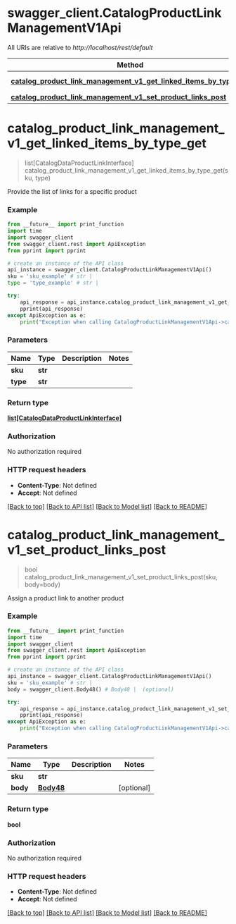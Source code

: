 # swagger_client.CatalogProductLinkManagementV1Api

All URIs are relative to *http://localhost/rest/default*

Method | HTTP request | Description
------------- | ------------- | -------------
[**catalog_product_link_management_v1_get_linked_items_by_type_get**](CatalogProductLinkManagementV1Api.md#catalog_product_link_management_v1_get_linked_items_by_type_get) | **GET** /V1/products/{sku}/links/{type} | 
[**catalog_product_link_management_v1_set_product_links_post**](CatalogProductLinkManagementV1Api.md#catalog_product_link_management_v1_set_product_links_post) | **POST** /V1/products/{sku}/links | 


# **catalog_product_link_management_v1_get_linked_items_by_type_get**
> list[CatalogDataProductLinkInterface] catalog_product_link_management_v1_get_linked_items_by_type_get(sku, type)



Provide the list of links for a specific product

### Example 
```python
from __future__ import print_function
import time
import swagger_client
from swagger_client.rest import ApiException
from pprint import pprint

# create an instance of the API class
api_instance = swagger_client.CatalogProductLinkManagementV1Api()
sku = 'sku_example' # str | 
type = 'type_example' # str | 

try: 
    api_response = api_instance.catalog_product_link_management_v1_get_linked_items_by_type_get(sku, type)
    pprint(api_response)
except ApiException as e:
    print("Exception when calling CatalogProductLinkManagementV1Api->catalog_product_link_management_v1_get_linked_items_by_type_get: %s\n" % e)
```

### Parameters

Name | Type | Description  | Notes
------------- | ------------- | ------------- | -------------
 **sku** | **str**|  | 
 **type** | **str**|  | 

### Return type

[**list[CatalogDataProductLinkInterface]**](CatalogDataProductLinkInterface.md)

### Authorization

No authorization required

### HTTP request headers

 - **Content-Type**: Not defined
 - **Accept**: Not defined

[[Back to top]](#) [[Back to API list]](../README.md#documentation-for-api-endpoints) [[Back to Model list]](../README.md#documentation-for-models) [[Back to README]](../README.md)

# **catalog_product_link_management_v1_set_product_links_post**
> bool catalog_product_link_management_v1_set_product_links_post(sku, body=body)



Assign a product link to another product

### Example 
```python
from __future__ import print_function
import time
import swagger_client
from swagger_client.rest import ApiException
from pprint import pprint

# create an instance of the API class
api_instance = swagger_client.CatalogProductLinkManagementV1Api()
sku = 'sku_example' # str | 
body = swagger_client.Body48() # Body48 |  (optional)

try: 
    api_response = api_instance.catalog_product_link_management_v1_set_product_links_post(sku, body=body)
    pprint(api_response)
except ApiException as e:
    print("Exception when calling CatalogProductLinkManagementV1Api->catalog_product_link_management_v1_set_product_links_post: %s\n" % e)
```

### Parameters

Name | Type | Description  | Notes
------------- | ------------- | ------------- | -------------
 **sku** | **str**|  | 
 **body** | [**Body48**](Body48.md)|  | [optional] 

### Return type

**bool**

### Authorization

No authorization required

### HTTP request headers

 - **Content-Type**: Not defined
 - **Accept**: Not defined

[[Back to top]](#) [[Back to API list]](../README.md#documentation-for-api-endpoints) [[Back to Model list]](../README.md#documentation-for-models) [[Back to README]](../README.md)

